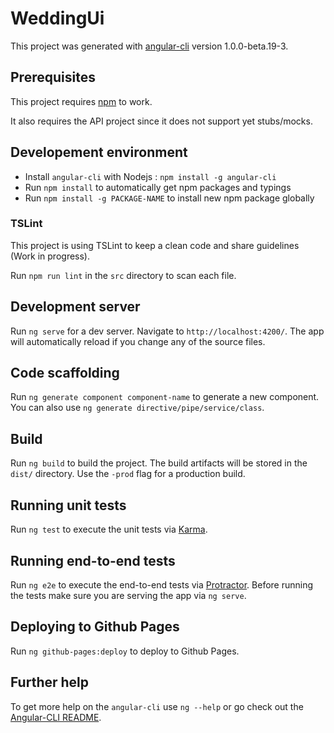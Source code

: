 # WeddingUi

This project was generated with [angular-cli](https://github.com/angular/angular-cli) version 1.0.0-beta.19-3.

## Prerequisites

This project requires [npm](https://www.npmjs.com/) to work.

It also requires the API project since it does not support yet stubs/mocks.

## Developement environment

- Install `angular-cli` with Nodejs : `npm install -g angular-cli`
- Run `npm install` to automatically get npm packages and typings
- Run `npm install -g PACKAGE-NAME` to install new npm package globally

### TSLint

This project is using TSLint to keep a clean code and share guidelines (Work in progress).

Run `npm run lint` in the `src` directory to scan each file.

## Development server
Run `ng serve` for a dev server. Navigate to `http://localhost:4200/`. The app will automatically reload if you change any of the source files.

## Code scaffolding

Run `ng generate component component-name` to generate a new component. You can also use `ng generate directive/pipe/service/class`.

## Build

Run `ng build` to build the project. The build artifacts will be stored in the `dist/` directory. Use the `-prod` flag for a production build.

## Running unit tests

Run `ng test` to execute the unit tests via [Karma](https://karma-runner.github.io).

## Running end-to-end tests

Run `ng e2e` to execute the end-to-end tests via [Protractor](http://www.protractortest.org/).
Before running the tests make sure you are serving the app via `ng serve`.

## Deploying to Github Pages

Run `ng github-pages:deploy` to deploy to Github Pages.

## Further help

To get more help on the `angular-cli` use `ng --help` or go check out the [Angular-CLI README](https://github.com/angular/angular-cli/blob/master/README.md).
